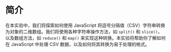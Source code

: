 # 简介

在本实验中，我们将探索如何使用 JavaScript 将逗号分隔值（CSV）字符串转换为对象的二维数组。我们将使用各种字符串操作方法，如 `split()` 和 `slice()`，以及数组方法，如 `reduce()` 和 `map()` 来实现这种转换。本实验将帮助你了解如何在 JavaScript 中处理 CSV 数据，以及如何将其转换为易于处理的格式。
